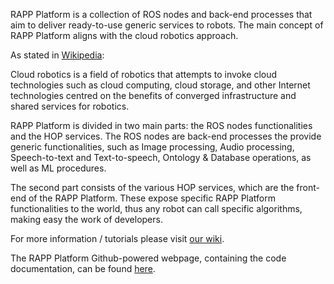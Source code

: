 RAPP Platform is a collection of ROS nodes and back-end processes that aim to deliver ready-to-use generic services to robots. The main concept of RAPP Platform aligns with the cloud robotics approach.

As stated in [Wikipedia](https://en.wikipedia.org/wiki/Cloud_robotics):

>
Cloud robotics is a field of robotics that attempts to invoke cloud technologies such as cloud computing, cloud storage, and other Internet technologies centred on the benefits of converged infrastructure and shared services for robotics.
>

RAPP Platform is divided in two main parts: the ROS nodes functionalities and the HOP services. The ROS nodes are back-end processes the provide generic functionalities, such as Image processing, Audio processing, Speech-to-text and Text-to-speech, Ontology & Database operations, as well as ML procedures.

The second part consists of the various HOP services, which are the front-end of the RAPP Platform. These expose specific RAPP Platform functionalities to the world, thus any robot can call specific algorithms, making easy the work of developers.

For more information / tutorials please visit [our wiki](https://github.com/rapp-project/rapp-platform/wiki).

The RAPP Platform Github-powered webpage, containing the code documentation, can be found [here](http://rapp-project.github.io/rapp-platform/).
